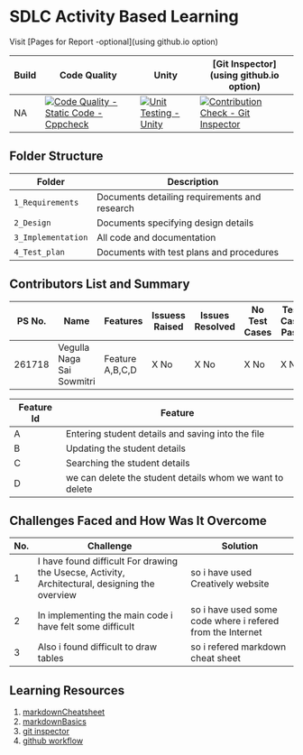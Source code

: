 # SDLC Activity Based Learning

Visit [Pages for Report -optional](using github.io option)

Build | Code Quality | Unity | [Git Inspector](using github.io option)
------|----------|-------|--------------
 NA | [![Code Quality - Static Code - Cppcheck](https://github.com/261718/Ltts_Miniproject/actions/workflows/cppcheck.yml/badge.svg)](https://github.com/261718/Ltts_Miniproject/actions/workflows/cppcheck.yml)| [![Unit Testing - Unity](https://github.com/261718/Ltts_Miniproject/actions/workflows/unity.yml/badge.svg)](https://github.com/261718/Ltts_Miniproject/actions/workflows/unity.yml) | [![Contribution Check - Git Inspector](https://github.com/261718/Ltts_Miniproject/actions/workflows/gitinspector.yml/badge.svg)](https://github.com/261718/Ltts_Miniproject/actions/workflows/gitinspector.yml)


## Folder Structure
Folder             | Description
-------------------| -----------------------------------------
`1_Requirements`   | Documents detailing requirements and research
`2_Design`         | Documents specifying design details
`3_Implementation` | All code and documentation
`4_Test_plan`      | Documents with test plans and procedures

## Contributors List and Summary

PS No. |  Name   |    Features    | Issuess Raised |Issues Resolved|No Test Cases|Test Case Pass
-------|---------|----------------|----------------|---------------|-------------|--------------
261718 | Vegulla Naga Sai Sowmitri  | Feature A,B,C,D  | X No     | X No   |X No   |X No   

Feature Id            | Feature
-------------------| -----------------------------------------
A   | Entering student details and saving into the file
B         | Updating the student details
C | Searching the student details
D      | we can delete the student details whom we want to delete
    

## Challenges Faced and How Was It Overcome
 No. |  Challenge   |    Solution    | 
-------|---------|----------------|
1 | I have found difficult  For drawing the Usecse, Activity, Architectural, designing the overview | so i have used Creatively website| 
2 | In implementing the main code i have felt some difficult  | so i have used some code where i refered from the Internet| 
3 | Also  i found difficult to draw tables | so i refered markdown cheat sheet|

## Learning Resources
1. [markdownCheatsheet](https://github.com/adam-p/markdown-here/wiki/Markdown-Cheatsheet)
2. [markdownBasics](https://guides.github.com/features/mastering-markdown/)
3. [git inspector](https://github.com/ejwa/gitinspector.git)
4. [github workflow](https://docs.github.com/en/actions/learn-github-action)

